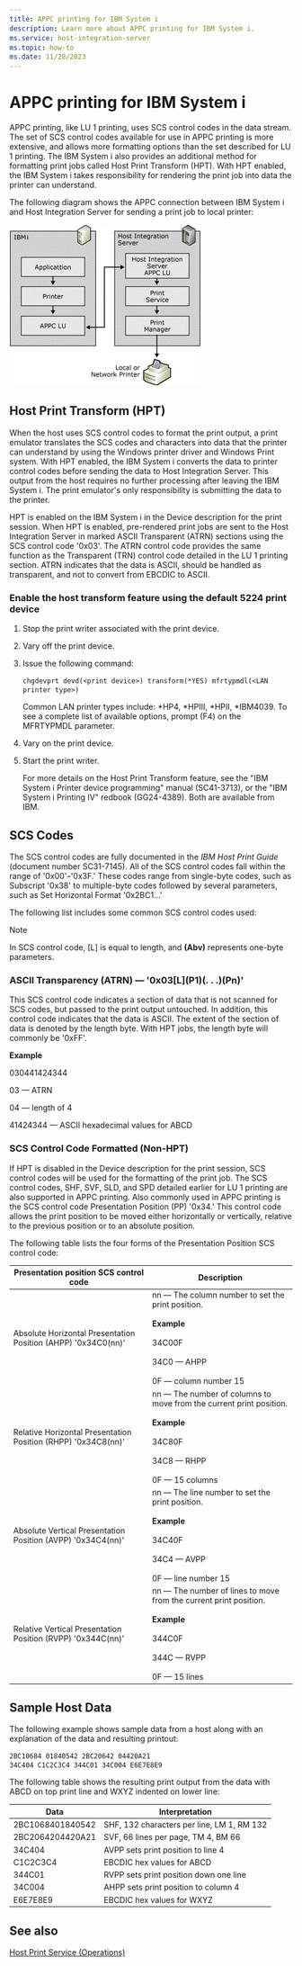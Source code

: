 ```yaml
---
title: APPC printing for IBM System i 
description: Learn more about APPC printing for IBM System i.
ms.service: host-integration-server
ms.topic: how-to
ms.date: 11/28/2023
---
```


# APPC printing for IBM System i

APPC printing, like LU 1 printing, uses SCS control codes in the data stream. The set of SCS control codes available for use in APPC printing is more extensive, and allows more formatting options than the set described for LU 1 printing. The IBM System i also provides an additional method for formatting print jobs called Host Print Transform (HPT). With HPT enabled, the IBM System i takes responsibility for rendering the print job into data the printer can understand.  

The following diagram shows the APPC connection between IBM System i and Host Integration Server for sending a print job to local printer:

![Image that shows the APPC connection between IBM System i and Host Integration Server to send print job to local printer.](../core/media/prn04.gif)
 
## Host Print Transform (HPT)  

When the host uses SCS control codes to format the print output, a print emulator translates the SCS codes and characters into data that the printer can understand by using the Windows printer driver and Windows Print system. With HPT enabled, the IBM System i converts the data to printer control codes before sending the data to Host Integration Server. This output from the host requires no further processing after leaving the IBM System i. The print emulator's only responsibility is submitting the data to the printer.

HPT is enabled on the IBM System i in the Device description for the print session. When HPT is enabled, pre-rendered print jobs are sent to the Host Integration Server in marked ASCII Transparent (ATRN) sections using the SCS control code '0x03'. The ATRN control code provides the same function as the Transparent (TRN) control code detailed in the LU 1 printing section. ATRN indicates that the data is ASCII, should be handled as transparent, and not to convert from EBCDIC to ASCII.  

### Enable the host transform feature using the default 5224 print device  

1. Stop the print writer associated with the print device.

1. Vary off the print device.

1. Issue the following command:
  
   ```
   chgdevprt devd(<print device>) transform(*YES) mfrtypmdl(<LAN printer type>)
   ```  

   Common LAN printer types include: *HP4, \*HPIII, \*HPII, \*IBM4039. To see a complete list of available options, prompt (F4) on the MFRTYPMDL parameter.  
  
1. Vary on the print device.  
  
1. Start the print writer.  
  
   For more details on the Host Print Transform feature, see the "IBM System i Printer device programming" manual (SC41-3713), or the "IBM System i Printing IV" redbook (GG24-4389). Both are available from IBM.  
  
## SCS Codes

The SCS control codes are fully documented in the *IBM Host Print Guide* (document number SC31-7145). All of the SCS control codes fall within the range of '0x00'–'0x3F.' These codes range from single-byte codes, such as Subscript '0x38' to multiple-byte codes followed by several parameters, such as Set Horizontal Format '0x2BC1...'  

The following list includes some common SCS control codes used:

> [!NOTE]
> 
> In SCS control code, [L] is equal to length, and **(Abv)** represents one-byte parameters.

### ASCII Transparency (ATRN) — '0x03[L](P1\)(. . .)(Pn)'

This SCS control code indicates a section of data that is not scanned for SCS codes, but passed to the print output untouched. In addition, this control code indicates that the data is ASCII. The extent of the section of data is denoted by the length byte. With HPT jobs, the length byte will commonly be '0xFF'.  

**Example**  

030441424344  

03 — ATRN  

04 — length of 4  

41424344 — ASCII hexadecimal values for ABCD  

### SCS Control Code Formatted (Non-HPT)
  
If HPT is disabled in the Device description for the print session, SCS control codes will be used for the formatting of the print job. The SCS control codes, SHF, SVF, SLD, and SPD detailed earlier for LU 1 printing are also supported in APPC printing. Also commonly used in APPC printing is the SCS control code Presentation Position (PP) '0x34.' This control code allows the print position to be moved either horizontally or vertically, relative to the previous position or to an absolute position.  
  
The following table lists the four forms of the Presentation Position SCS control code:

| Presentation position SCS control code | Description |
|----------------------------------------|-------------|
| Absolute Horizontal Presentation Position (AHPP) '0x34C0(nn)' | nn — The column number to set the print position. <br><br>**Example** <br><br>34C00F <br><br>34C0 — AHPP <br><br>0F — column number 15 |
| Relative Horizontal Presentation Position (RHPP) '0x34C8(nn)' | nn — The number of columns to move from the current print position. <br><br>**Example** <br><br>34C80F <br><br>34C8 — RHPP <br><br>0F — 15 columns |
| Absolute Vertical Presentation Position (AVPP) '0x34C4(nn)' | nn — The line number to set the print position. <br><br>**Example** <br><br>34C40F <br><br>34C4 — AVPP <br><br>0F — line number 15 |
| Relative Vertical Presentation Position (RVPP) '0x344C(nn)' | nn — The number of lines to move from the current print position. <br><br>**Example** <br><br>344C0F <br><br>344C — RVPP <br><br>0F — 15 lines |

## Sample Host Data  

The following example shows sample data from a host along with an explanation of the data and resulting printout:
  
```  
2BC10684 01840542 2BC20642 04420A21   
34C404 C1C2C3C4 344C01 34C004 E6E7E8E9  
```  

The following table shows the resulting print output from the data with ABCD on top print line and WXYZ indented on lower line:

| Data | Interpretation |
|------|----------------|
| 2BC1068401840542 | SHF, 132 characters per line, LM 1, RM 132 |
| 2BC2064204420A21 | SVF, 66 lines per page, TM 4, BM 66 |
| 34C404 | AVPP sets print position to line 4 |
| C1C2C3C4 | EBCDIC hex values for ABCD |
| 344C01 | RVPP sets print position down one line |
| 34C004 | AHPP sets print position to column 4 |
| E6E7E8E9 | EBCDIC hex values for WXYZ |
 
## See also  

[Host Print Service (Operations)](host-print-service-operations-2.md)

